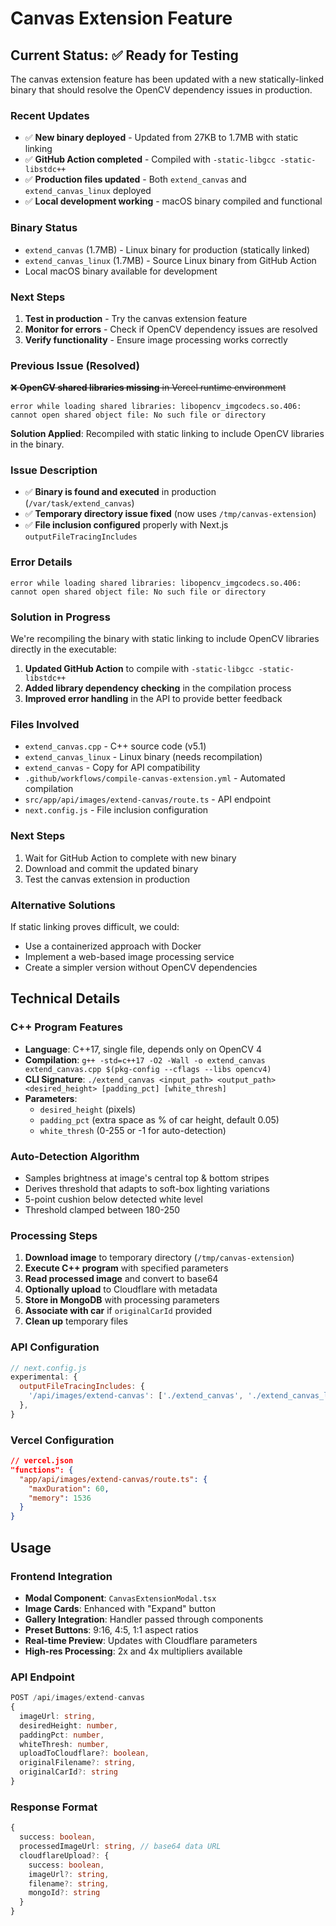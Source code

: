 # Canvas Extension Feature

## Current Status: ✅ Ready for Testing

The canvas extension feature has been updated with a new statically-linked binary that should resolve the OpenCV dependency issues in production.

### Recent Updates

- ✅ **New binary deployed** - Updated from 27KB to 1.7MB with static linking
- ✅ **GitHub Action completed** - Compiled with `-static-libgcc -static-libstdc++`
- ✅ **Production files updated** - Both `extend_canvas` and `extend_canvas_linux` deployed
- ✅ **Local development working** - macOS binary compiled and functional

### Binary Status

- `extend_canvas` (1.7MB) - Linux binary for production (statically linked)
- `extend_canvas_linux` (1.7MB) - Source Linux binary from GitHub Action
- Local macOS binary available for development

### Next Steps

1. **Test in production** - Try the canvas extension feature
2. **Monitor for errors** - Check if OpenCV dependency issues are resolved
3. **Verify functionality** - Ensure image processing works correctly

### Previous Issue (Resolved)

~~❌ **OpenCV shared libraries missing** in Vercel runtime environment~~

```
error while loading shared libraries: libopencv_imgcodecs.so.406: cannot open shared object file: No such file or directory
```

**Solution Applied**: Recompiled with static linking to include OpenCV libraries in the binary.

### Issue Description

- ✅ **Binary is found and executed** in production (`/var/task/extend_canvas`)
- ✅ **Temporary directory issue fixed** (now uses `/tmp/canvas-extension`)
- ✅ **File inclusion configured** properly with Next.js `outputFileTracingIncludes`

### Error Details

```
error while loading shared libraries: libopencv_imgcodecs.so.406: cannot open shared object file: No such file or directory
```

### Solution in Progress

We're recompiling the binary with static linking to include OpenCV libraries directly in the executable:

1. **Updated GitHub Action** to compile with `-static-libgcc -static-libstdc++`
2. **Added library dependency checking** in the compilation process
3. **Improved error handling** in the API to provide better feedback

### Files Involved

- `extend_canvas.cpp` - C++ source code (v5.1)
- `extend_canvas_linux` - Linux binary (needs recompilation)
- `extend_canvas` - Copy for API compatibility
- `.github/workflows/compile-canvas-extension.yml` - Automated compilation
- `src/app/api/images/extend-canvas/route.ts` - API endpoint
- `next.config.js` - File inclusion configuration

### Next Steps

1. Wait for GitHub Action to complete with new binary
2. Download and commit the updated binary
3. Test the canvas extension in production

### Alternative Solutions

If static linking proves difficult, we could:

- Use a containerized approach with Docker
- Implement a web-based image processing service
- Create a simpler version without OpenCV dependencies

## Technical Details

### C++ Program Features

- **Language**: C++17, single file, depends only on OpenCV 4
- **Compilation**: `g++ -std=c++17 -O2 -Wall -o extend_canvas extend_canvas.cpp $(pkg-config --cflags --libs opencv4)`
- **CLI Signature**: `./extend_canvas <input_path> <output_path> <desired_height> [padding_pct] [white_thresh]`
- **Parameters**:
  - `desired_height` (pixels)
  - `padding_pct` (extra space as % of car height, default 0.05)
  - `white_thresh` (0-255 or -1 for auto-detection)

### Auto-Detection Algorithm

- Samples brightness at image's central top & bottom stripes
- Derives threshold that adapts to soft-box lighting variations
- 5-point cushion below detected white level
- Threshold clamped between 180-250

### Processing Steps

1. **Download image** to temporary directory (`/tmp/canvas-extension`)
2. **Execute C++ program** with specified parameters
3. **Read processed image** and convert to base64
4. **Optionally upload** to Cloudflare with metadata
5. **Store in MongoDB** with processing parameters
6. **Associate with car** if `originalCarId` provided
7. **Clean up** temporary files

### API Configuration

```javascript
// next.config.js
experimental: {
  outputFileTracingIncludes: {
    '/api/images/extend-canvas': ['./extend_canvas', './extend_canvas_linux'],
  },
}
```

### Vercel Configuration

```json
// vercel.json
"functions": {
  "app/api/images/extend-canvas/route.ts": {
    "maxDuration": 60,
    "memory": 1536
  }
}
```

## Usage

### Frontend Integration

- **Modal Component**: `CanvasExtensionModal.tsx`
- **Image Cards**: Enhanced with "Expand" button
- **Gallery Integration**: Handler passed through components
- **Preset Buttons**: 9:16, 4:5, 1:1 aspect ratios
- **Real-time Preview**: Updates with Cloudflare parameters
- **High-res Processing**: 2x and 4x multipliers available

### API Endpoint

```typescript
POST /api/images/extend-canvas
{
  imageUrl: string,
  desiredHeight: number,
  paddingPct: number,
  whiteThresh: number,
  uploadToCloudflare?: boolean,
  originalFilename?: string,
  originalCarId?: string
}
```

### Response Format

```typescript
{
  success: boolean,
  processedImageUrl: string, // base64 data URL
  cloudflareUpload?: {
    success: boolean,
    imageUrl?: string,
    filename?: string,
    mongoId?: string
  }
}
```
